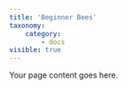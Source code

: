 ```yaml
---
title: 'Beginner Bees'
taxonomy:
    category:
        - docs
visible: true
---
```


Your page content goes here.
